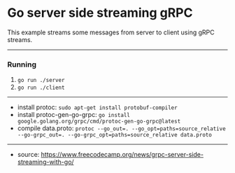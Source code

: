 # Go server side streaming gRPC

This example streams some messages from server to client using gRPC streams.

---

### Running

1. `go run ./server`
2. `go run ./client`

---

- install protoc: `sudo apt-get install protobuf-compiler`
- install protoc-gen-go-grpc: `go install google.golang.org/grpc/cmd/protoc-gen-go-grpc@latest`
- compile data.proto: `protoc --go_out=. --go_opt=paths=source_relative --go-grpc_out=. --go-grpc_opt=paths=source_relative data.proto`

---

- source: https://www.freecodecamp.org/news/grpc-server-side-streaming-with-go/